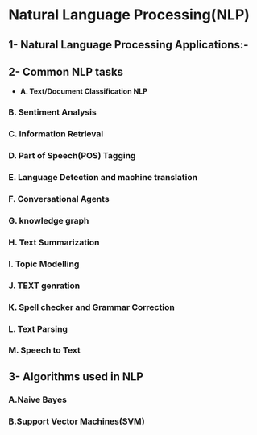 # Natural Language Processing(NLP)

## **1- Natural Language Processing Applications:-**

## **2- Common NLP tasks**

  * **A. Text/Document Classification NLP**
  ### B. Sentiment Analysis
  ### C. Information Retrieval
  ### D. Part of Speech(POS) Tagging
  ### E. Language Detection and machine translation
  ### F. Conversational Agents
  ### G. knowledge graph
  ### H. Text Summarization
  ### I. Topic Modelling
  ### J. TEXT genration
  ### K. Spell checker and Grammar Correction
  ### L. Text Parsing
  ### M. Speech to Text

## **3- Algorithms used in NLP**
### A.Naive Bayes
### B.Support Vector Machines(SVM)
